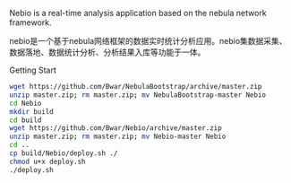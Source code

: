 Nebio is a real-time analysis application based on the nebula network framework. 

nebio是一个基于nebula网络框架的数据实时统计分析应用。nebio集数据采集、数据落地、数据统计分析、分析结果入库等功能于一体。

Getting Start
``` bash
wget https://github.com/Bwar/NebulaBootstrap/archive/master.zip
unzip master.zip; rm master.zip; mv NebulaBootstrap-master Nebio
cd Nebio
mkdir build
cd build
wget https://github.com/Bwar/Nebio/archive/master.zip
unzip master.zip; rm master.zip; mv Nebio-master Nebio
cd ..
cp build/Nebio/deploy.sh ./
chmod u+x deploy.sh
./deploy.sh
```

